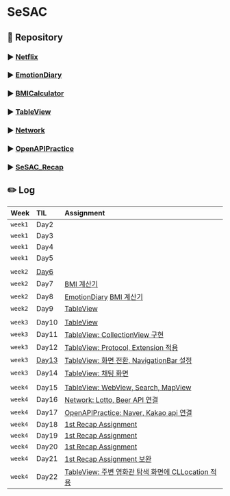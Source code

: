 # SeSAC

## 💽 Repository
### ▶️ [Netflix](https://github.com/HeegeePark/Netflix)
### ▶️ [EmotionDiary](https://github.com/HeegeePark/EmotionDiary)
### ▶️ [BMICalculator](https://github.com/HeegeePark/BMICalculator)
### ▶️ [TableView](https://github.com/HeegeePark/TableView)
### ▶️ [Network](https://github.com/HeegeePark/Network)
### ▶️ [OpenAPIPractice](https://github.com/HeegeePark/OpenAPIPractice)
### ▶️ [SeSAC_Recap](https://github.com/HeegeePark/SeSAC_Recap)


## ✏️ Log
|Week|TIL|Assignment|
|:--|:--|:--|
|`week1`|Day2|
|`week1`|Day3|
|`week1`|Day4|
|`week1`|Day5|
|||
|`week2`|[Day6](https://github.com/HeegeePark/SeSAC/issues/2)|
|`week2`|Day7|[BMI 계산기](https://github.com/HeegeePark/SeSAC/issues/1)|
|`week2`|Day8|[EmotionDiary](https://github.com/HeegeePark/SeSAC/issues/3) [BMI 계산기](https://github.com/HeegeePark/SeSAC/issues/4)|
|`week2`|Day9|[TableView](https://github.com/HeegeePark/TableView/issues/1)|
|||
|`week3`|Day10|[TableView](https://github.com/HeegeePark/TableView/issues/2)|
|`week3`|Day11|[TableView: CollectionView 구현](https://github.com/HeegeePark/TableView/issues/4)|
|`week3`|Day12|[TableView: Protocol, Extension 적용](https://github.com/HeegeePark/TableView/issues/6)|
|`week3`|[Day13](https://github.com/HeegeePark/SeSAC/issues/5)|[TableView: 화면 전환, NavigationBar 설정](https://github.com/HeegeePark/TableView/issues/7)|
|`week3`|Day14|[TableView: 채팅 화면](https://github.com/HeegeePark/TableView/issues/8)|
|||
|`week4`|Day15|[TableView: WebView, Search, MapView](https://github.com/HeegeePark/TableView/issues/10)|
|`week4`|Day16|[Network: Lotto, Beer API 연결](https://github.com/HeegeePark/Network/issues/1)|
|`week4`|Day17|[OpenAPIPractice: Naver, Kakao api 연결](https://github.com/HeegeePark/SeSAC/issues/6)|
|`week4`|Day18|[1st Recap Assignment](https://github.com/HeegeePark/SeSAC_Recap)|
|`week4`|Day19|[1st Recap Assignment](https://github.com/HeegeePark/SeSAC_Recap)|
|`week4`|Day20|[1st Recap Assignment](https://github.com/HeegeePark/SeSAC_Recap)|
|`week4`|Day21|[1st Recap Assignment 보완](https://github.com/HeegeePark/SeSAC_Recap)|
|`week4`|Day22|[TableView: 주변 영화관 탐색 화면에 CLLocation 적용](https://github.com/HeegeePark/SeSAC/issues/7)|
